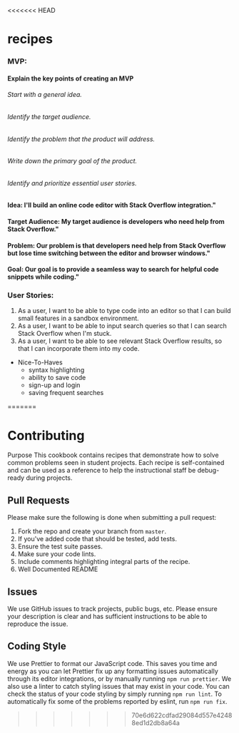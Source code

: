 <<<<<<< HEAD
# recipes

### MVP:

#### Explain the key points of creating an MVP

  ###### Start with a general idea.
  ###### Identify the target audience.
  ###### Identify the problem that the product will address.
  ###### Write down the primary goal of the product.
  ###### Identify and prioritize essential user stories.

#### Idea: I'll build an online code editor with Stack Overflow integration."

#### Target Audience: My target audience is developers who need help from Stack Overflow."

#### Problem: Our problem is that developers need help from Stack Overflow but lose time switching between the editor and browser windows."

#### Goal: Our goal is to provide a seamless way to search for helpful code snippets while coding."

### User Stories:

  1. As a user, I want to be able to type code into an editor so that I can build small features in a sandbox environment.
  2. As a user, I want to be able to input search queries so that I can search Stack Overflow when I'm stuck.
  3. As a user, I want to be able to see relevant Stack Overflow results, so that I can incorporate them into my code. 

- Nice-To-Haves
  * syntax highlighting
  * ability to save code
  * sign-up and login
  * saving frequent searches

=======
# Contributing

Purpose
This cookbook contains recipes that demonstrate how to solve common problems seen in student projects. Each recipe is self-contained and can be used as a reference to help the instructional staff be debug-ready during projects.

## Pull Requests

Please make sure the following is done when submitting a pull request:

1. Fork the repo and create your branch from `master`.
2. If you've added code that should be tested, add tests.
3. Ensure the test suite passes.
4. Make sure your code lints.
5. Include comments highlighting integral parts of the recipe.
6. Well Documented README

## Issues

We use GitHub issues to track projects, public bugs, etc. Please ensure your description is clear and has sufficient instructions to be able to reproduce the issue.

## Coding Style

We use Prettier to format our JavaScript code. This saves you time and energy as you can let Prettier fix up any formatting issues automatically through its editor integrations, or by manually running `npm run prettier`. We also use a linter to catch styling issues that may exist in your code. You can check the status of your code styling by simply running `npm run lint`. To automatically fix some of the problems reported by eslint, run `npm run fix`.
>>>>>>> 70e6d622cdfad29084d557e42488ed1d2db8a64a
